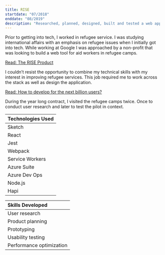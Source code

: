 ```yaml
---
title: RISE
startdate: "07/2018"
enddate: "08/2019"
description: "Researched, planned, designed, built and tested a web app for aid workers in a refugee camp."
---
```


Prior to getting into tech, I worked in refugee service. I was studying international affairs with an emphasis on refugee issues when I initially got into tech. While working at Google I was approached by a non-profit that was looking to build a web tool for aid workers in refugee camps. 

[Read: The RISE Product](https://www.rise-int.org/product)

I couldn’t resist the opportunity to combine my technical skills with my interest in improving refugee services. This job required me to work across the stack as well as design the application. 

[Read: How to develop for the next billion users?](https://iseeq.co/blog/how-to-develop-for-the-next-billion-users/)

During the year long contract, I visited the refugee camps twice. Once to conduct user research and later to test the pilot in context.    


| Technologies Used | 
| :----------       | 
| Sketch            | 
| React             | 
| Jest              | 
| Webpack           | 
| Service Workers   | 
| Azure Suite       | 
| Azure Dev Ops     | 
| Node.js           | 
| Hapi              | 



| Skills Developed |
| :----- |
| User research |
| Product planning |
| Prototyping |
| Usability testing |
| Performance optimization |

